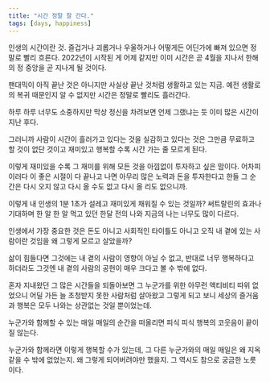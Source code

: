 ```yaml
---
title: "시간 정말 잘 간다."
tags: [days, happiness]
---
```


인생의 시간이란 것. 즐겁거나 괴롭거나 우울하거나 어떻게든 어딘가에 빠져 있으면 정말로 빨리 흐른다. 2022년이 시작된 게 어제 같지만 이미 시간은 곧 4월을 지나서 한해의 정 중앙을 곧 지나게 될 것이다.

팬대믹이 아직 끝난 것은 아니지만 사실상 끝난 것처럼 생활하고 있는 지금. 예전 생활로의 복귀 때문인지 알 수 없지만 시간은 정말로 빨리도 흘러간다.

하루 하루 너무도 소중하지만 막상 정신을 차려보면 언제 그랬냐는 듯 이미 많은 시간이 지난 후다.

그러니까 사람이 시간이 흘러가고 있다는 것을 실감하고 있다는 것은 그만큼 무료하고 할 것이 없단 것이고 재미있고 행복할 수록 시간 가는 줄 모르게 된다. 

이렇게 재미있을 수록 그 재미를 위해 모든 것을 아낌없이 투자하고 싶은 맘이다. 어차피 이러다 이 좋은 시절이 다 끝나고 나면 아무리 많은 노력과 돈을 투자한다고 한들 그 순간은 다시 오지 않고 다시 올 수도 없고 다시 올 리도 없으니까.

이렇게 내 인생의 1분 1초가 설레고 재미있게 채워질 수 있는 것일까? 써트랄린의 효과나 기대하며 한 알 한 알 먹고 있던 한달 전의 나와 지금의 나는 너무도 많이 다르다.

인생에서 가장 중요한 것은 돈도 아니고 사회적인 타이틀도 아니고 오직 내 곁에 있는 사람이란 것임을 왜 그렇게 모르고 살았을까?

삶이 힘들다면 그것에는 내 곁의 사람이 영향이 아닐 수 없고, 반대로 너무 행복하다고 하더라도 그것엔 내 곁의 사람의 공헌이 매우 크다고 볼 수 밖에 없다.

혼자 지내왔던 그 많은 시간들을 되돌아보면 그 누군가를 위한 아무런 액티비티 따위 없었으니 어딜 가든 늘 초청받지 못한 사람처럼 살아왔고 그렇게 되고 보니 세상의 즐거움과 행복은 모두 나와는 상관없는 것일 뿐이었는데.

누군가와 함께할 수 있는 매일 매일의 순간을 떠올리면 피식 피식 행복의 코웃음이 끝이질 않는다. 

누군가와 함께라면 이렇게 행복할 수가 있는데, 그 다른 누군가와의 매일 매일은 왜 지옥같을 수 밖에 없었는지. 왜 그렇게 되어버려야만 했을지. 그 역시도 참으로 궁금한 노릇이다. 
